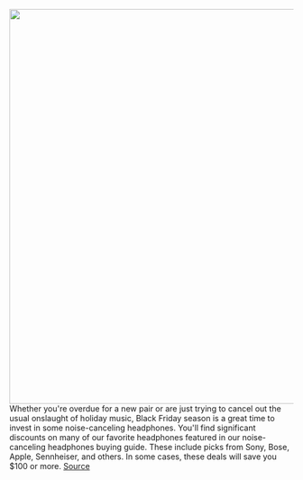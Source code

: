 <img src='https://cdn.vox-cdn.com/thumbor/OMkkA8WD-1dzE5EGd2UhBf97QT4=/0x0:2040x1360/1200x800/filters:focal(857x517:1183x843)/cdn.vox-cdn.com/uploads/chorus_image/image/70177197/cwelch_202109_4775_5619.0.jpg' width='700px' /><br/>
Whether you're overdue for a new pair or are just trying to cancel out the usual onslaught of holiday music, Black Friday season is a great time to invest in some noise-canceling headphones. You'll find significant discounts on many of our favorite headphones featured in our noise-canceling headphones buying guide. These include picks from Sony, Bose, Apple, Sennheiser, and others. In some cases, these deals will save you $100 or more.
<a href='https://www.theverge.com/22796131/black-friday-headphones-2021-deals-cyber-monday'> Source <a/>